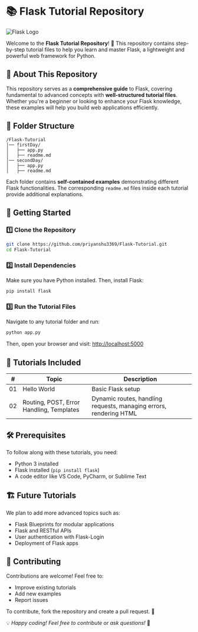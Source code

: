 # 📚 Flask Tutorial Repository

![Flask Logo](https://upload.wikimedia.org/wikipedia/commons/3/3c/Flask_logo.svg)

Welcome to the **Flask Tutorial Repository**! 🚀 This repository contains step-by-step tutorial files to help you learn and master Flask, a lightweight and powerful web framework for Python.

## 📖 About This Repository
This repository serves as a **comprehensive guide** to Flask, covering fundamental to advanced concepts with **well-structured tutorial files**. Whether you're a beginner or looking to enhance your Flask knowledge, these examples will help you build web applications efficiently.

## 📁 Folder Structure

```
/Flask-Tutorial
│── firstDay/
│   ├── app.py
│   ├── readme.md
│── secondDay/
│   ├── app.py
│   ├── readme.md

```

Each folder contains **self-contained examples** demonstrating different Flask functionalities. The corresponding `readme.md` files inside each tutorial provide additional explanations.

## 🚀 Getting Started

### 1️⃣ Clone the Repository
```sh
git clone https://github.com/priyanshu3369/Flask-Tutorial.git
cd Flask-Tutorial
```

### 2️⃣ Install Dependencies  
Make sure you have Python installed. Then, install Flask:
```sh
pip install flask
```

### 3️⃣ Run the Tutorial Files  
Navigate to any tutorial folder and run:
```sh
python app.py
```
Then, open your browser and visit: [http://localhost:5000](http://localhost:5000)

## 📖 Tutorials Included

| #  | Topic              | Description |
|----|-------------------|-------------|
| 01 | Hello World       | Basic Flask setup |
| 02 | Routing, POST, Error Handling, Templates | Dynamic routes, handling requests, managing errors, rendering HTML |


## 🛠 Prerequisites
To follow along with these tutorials, you need:
- Python 3 installed
- Flask installed (`pip install flask`)
- A code editor like VS Code, PyCharm, or Sublime Text

## 🏗 Future Tutorials
We plan to add more advanced topics such as:
- Flask Blueprints for modular applications
- Flask and RESTful APIs
- User authentication with Flask-Login
- Deployment of Flask apps

## 🤝 Contributing
Contributions are welcome! Feel free to:
- Improve existing tutorials
- Add new examples
- Report issues

To contribute, fork the repository and create a pull request. 🙌

💡 *Happy coding! Feel free to contribute or ask questions!* 🎉
